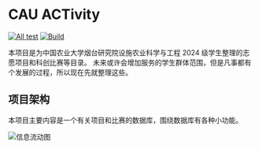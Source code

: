 # CAU ACTivity

[![All test](https://github.com/caufande/act/actions/workflows/test-all.yml/badge.svg)](https://github.com/caufande/act/actions/workflows/test-all.yml)
[![Build](https://github.com/caufande/act/actions/workflows/dobuild.yml/badge.svg)](https://github.com/caufande/act/actions/workflows/dobuild.yml)

<!-- [项目网址](https://caufande.github.io/act/) -->

本项目是为中国农业大学烟台研究院设施农业科学与工程 2024 级学生整理的志愿项目和科创比赛等目录。
未来或许会增加服务的学生群体范围，但是凡事都有个发展的过程，所以现在先就整理这些。

## 项目架构

本项目主要内容是一个有关项目和比赛的数据库，围绕数据库有各种小功能。

![信息流动图](https://caufande.github.io/act/%E4%BF%A1%E6%81%AF%E6%B5%81%E5%8A%A8%E5%9B%BE.svg)
